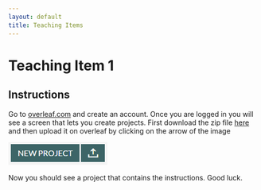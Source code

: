 ```yaml
---
layout: default
title: Teaching Items
---
```

# Teaching Item 1

## Instructions 

Go to [overleaf.com](http://www.overleaf.com) and create an account. Once you are logged in you will see a screen that lets you create projects. First download the zip file [here](/NSC-Math-181/images/math-181-teaching.zip) and then upload it on overleaf by clicking on the arrow of the image

![Upload Image](images/Unzip.PNG)

Now you should see a project that contains the instructions. Good luck.
